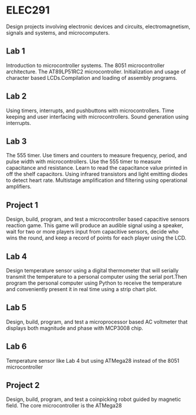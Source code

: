 # ELEC291
Design projects involving electronic devices and circuits, electromagnetism, signals and systems, and microcomputers.

## Lab 1
Introduction to microcontroller systems. The 8051 microcontroller architecture. The AT89LP51RC2 microcontroller. Initialization and usage of character based LCDs.Compilation and loading of assembly programs.

## Lab 2 
Using timers, interrupts, and pushbuttons with microcontrollers. Time keeping and user interfacing with microcontrollers. Sound generation using interrupts.

## Lab 3 
The 555 timer.  Use timers and counters to measure frequency, period, and pulse width with microcontrollers. Use the 555 timer to measure capacitance and resistance. Learn to read the capacitance value printed in off the shelf capacitors. Using infrared transistors and light emitting diodes to detect heart rate.  Multistage amplification and filtering using operational amplifiers.

## Project 1
Design,  build,  program,  and  test  a  microcontroller  based  capacitive sensors reaction game.  This game will produce an audible signal using a speaker, wait for two or more  players  input  from  capacitive  sensors,  decide  who  wins  the  round,  and  keep  a  record  of points for each player using the LCD.

## Lab 4
Design temperature sensor using a digital thermometer that will serially transmit the temperature to a personal computer using the serial port.Then program the personal computer using Python to receive the temperature and conveniently present it in real time using a strip chart plot.

## Lab 5
Design, build, program, and test a microprocessor based AC voltmeter that displays both magnitude and phase with MCP3008 chip.

## Lab 6
Temperature sensor like Lab 4 but using ATMega28 instead of the 8051 microcontroller

## Project 2
Design, build, program, and test a coinpicking robot guided by magnetic field. The core microcontroller is the ATMega28
